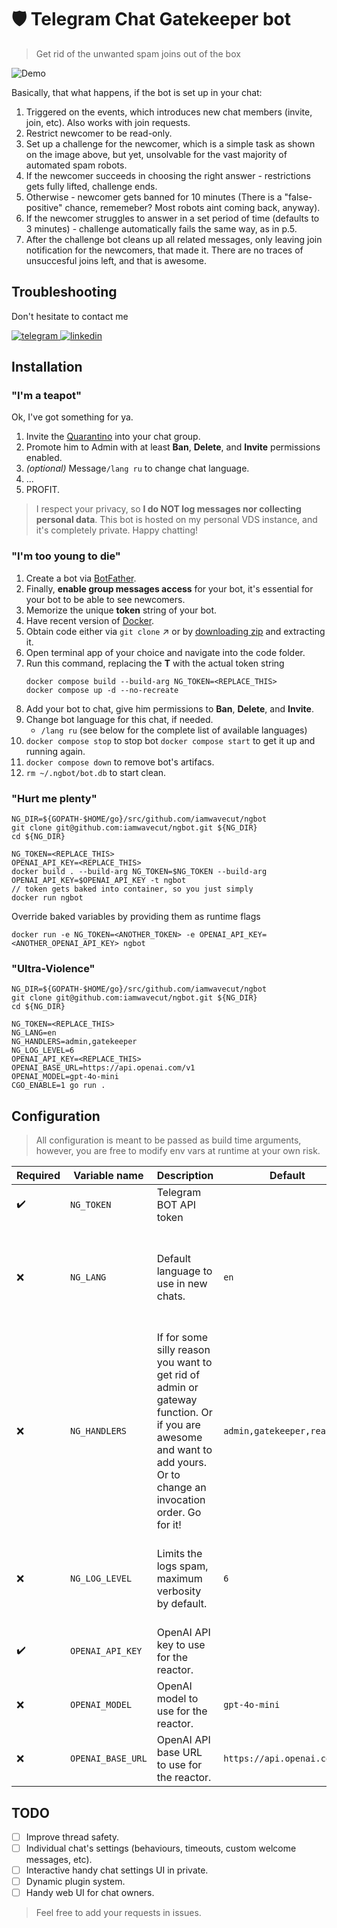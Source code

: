 # :shield: Telegram Chat Gatekeeper bot
> Get rid of the unwanted spam joins out of the box

![Demo](https://user-images.githubusercontent.com/239034/142725561-5fd80514-dae9-4d29-aa19-a7d2ad41e362.png)

Basically, that what happens, if the bot is set up in your chat:
1. Triggered on the events, which introduces new chat members (invite, join, etc). Also works with join requests.
2. Restrict newcomer to be read-only.
3. Set up a challenge for the newcomer, which is a simple task as shown on the image above, but yet, unsolvable for the vast majority of automated spam robots.
4. If the newcomer succeeds in choosing the right answer - restrictions gets fully lifted, challenge ends.
5. Otherwise - newcomer gets banned for 10 minutes (There is a "false-positive" chance, rememeber? Most robots aint coming back, anyway).
6. If the newcomer struggles to answer in a set period of time (defaults to 3 minutes) - challenge automatically fails the same way, as in p.5.
7. After the challenge bot cleans up all related messages, only leaving join notification for the newcomers, that made it. There are no traces of unsuccesful joins left, and that is awesome.

## Troubleshooting
Don't hesitate to contact me

[![telegram](https://user-images.githubusercontent.com/239034/142726254-d3378dee-5b73-41b0-858d-b2a6e85dc735.png)
](https://t.me/WaveCut) [![linkedin](https://user-images.githubusercontent.com/239034/142726236-86c526e0-8fc3-4570-bd2d-fc7723d5dc09.png)
](https://linkedin.com/in/wavecut)

## Installation


### "I'm a teapot"

Ok, I've got something for ya.
1. Invite the [Quarantino](https://tg.me/nedoibot) into your chat group. 
2. Promote him to Admin with at least **Ban**, **Delete**, and **Invite** permissions enabled.
3. *(optional)* Message`/lang ru` to change chat language.
4. ...
5. PROFIT.

>I respect your privacy, so **I do NOT log messages nor collecting personal data**. This bot is hosted on my personal VDS instance, and it's completely private. Happy chatting!


### "I'm too young to die"
1. Create a bot via [BotFather](https://t.me/BotFather).
2. Finally, **enable group messages access** for your bot, it's essential for your bot to be able to see newcomers.
3. Memorize the unique **token** string of your bot.
4. Have recent version of [Docker](https://www.docker.com/get-started).
5. Obtain code either via `git clone` :arrow_upper_right: or by [downloading zip](https://github.com/iamwavecut/ngbot/archive/refs/heads/master.zip) and extracting it.
6. Open terminal app of your choice and navigate into the code folder.
7. Run this command, replacing the **T** with the actual token string
    ```
    docker compose build --build-arg NG_TOKEN=<REPLACE_THIS>
    docker compose up -d --no-recreate
    ```
8. Add your bot to chat, give him permissions to **Ban**, **Delete**, and **Invite**.
9. Change bot language for this chat, if needed.
    - `/lang ru` (see below for the complete list of available languages)
10. `docker compose stop` to stop bot `docker compose start` to get it up and running again.
11. `docker compose down` to remove bot's artifacs.
12. `rm ~/.ngbot/bot.db` to start clean.


### "Hurt me plenty"
```shell
NG_DIR=${GOPATH-$HOME/go}/src/github.com/iamwavecut/ngbot
git clone git@github.com:iamwavecut/ngbot.git ${NG_DIR}
cd ${NG_DIR}

NG_TOKEN=<REPLACE_THIS>
OPENAI_API_KEY=<REPLACE_THIS>
docker build . --build-arg NG_TOKEN=$NG_TOKEN --build-arg OPENAI_API_KEY=$OPENAI_API_KEY -t ngbot
// token gets baked into container, so you just simply
docker run ngbot
```
Override baked variables by providing them as runtime flags
```shell
docker run -e NG_TOKEN=<ANOTHER_TOKEN> -e OPENAI_API_KEY=<ANOTHER_OPENAI_API_KEY> ngbot
```


### "Ultra-Violence"
```shell
NG_DIR=${GOPATH-$HOME/go}/src/github.com/iamwavecut/ngbot
git clone git@github.com:iamwavecut/ngbot.git ${NG_DIR}
cd ${NG_DIR}

NG_TOKEN=<REPLACE_THIS>
NG_LANG=en
NG_HANDLERS=admin,gatekeeper
NG_LOG_LEVEL=6
OPENAI_API_KEY=<REPLACE_THIS>
OPENAI_BASE_URL=https://api.openai.com/v1
OPENAI_MODEL=gpt-4o-mini
CGO_ENABLE=1 go run .
```


## Configuration

> All configuration is meant to be passed as build time arguments, however, you are free to modify env vars at runtime at your own risk.

| Required           | Variable name     | Description                                                                                                                                                          | Default                     | Options                                                                                                                                                                            |
| ------------------ | ----------------- | -------------------------------------------------------------------------------------------------------------------------------------------------------------------- | --------------------------- | ---------------------------------------------------------------------------------------------------------------------------------------------------------------------------------- |
| :heavy_check_mark: | `NG_TOKEN`        | Telegram BOT API token                                                                                                                                               |                             |                                                                                                                                                                                    |
| :x:                | `NG_LANG`         | Default language to use in new chats.                                                                                                                                | `en`                        | `be,` `bg`, `cs`, `da`, `de`, `el`, `en`, `es`, `et`, `fi`, `fr`, `hu`, `id`, `it`, `ja`, `ko`, `lt`, `lv`, `nb`, `nl`, `pl`, `pt`, `ro`, `ru`, `sk`, `sl`, `sv`, `tr`, `uk`, `zh` |
| :x:                | `NG_HANDLERS`     | If for some silly reason you want to get rid of admin or gateway function. Or if you are awesome and want to add yours. Or to change an invocation order. Go for it! | `admin,gatekeeper,reactor`  | any combination of comma-separated default items.                                                                                                                                  |
| :x:                | `NG_LOG_LEVEL`    | Limits the logs spam, maximum verbosity by default.                                                                                                                  | `6`                         | `0`=Panic, `1`=Fatal, `2`=Error, `3`=Warn, `4`=Info, `5`=Debug, `6`=Trace                                                                                                          |
| :heavy_check_mark: | `OPENAI_API_KEY`  | OpenAI API key to use for the reactor.                                                                                                                               |                             |                                                                                                                                                                                    |
| :x:                | `OPENAI_MODEL`    | OpenAI model to use for the reactor.                                                                                                                                 | `gpt-4o-mini`               | `gpt-4o`, `gpt-4o-mini`, `...`                                                                                                                                                     |
| :x:                | `OPENAI_BASE_URL` | OpenAI API base URL to use for the reactor.                                                                                                                          | `https://api.openai.com/v1` | Any valid OpenAI API compliantbase URL                                                                                                                                             |

## TODO

- [ ] Improve thread safety.
- [ ] Individual chat's settings (behaviours, timeouts, custom welcome messages, etc).
- [ ] Interactive  handy chat settings UI in private.
- [ ] Dynamic plugin system.
- [ ] Handy web UI for chat owners.
> Feel free to add your requests in issues.
